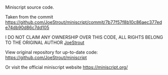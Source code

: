 Miniscript source code.

Taken from the commit https://github.com/JoeStrout/miniscript/commit/7b77f57f8b10c86aec377ede74db90d86c7dd105

I DO NOT CLAIM ANY OWNERSHIP OVER THIS CODE, ALL RIGHTS BELONG TO THE ORIGINAL AUTHOR [JoeStrout](https://github.com/JoeStrout)  

View original repository for up-to-date code: https://github.com/JoeStrout/miniscript

Or visit the official miniscript website https://miniscript.org/
